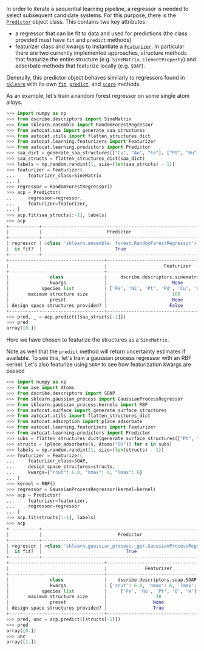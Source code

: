 In order to iterate a sequential learning pipeline,
a regressor is needed to select subsequent candidate systems.
For this purpose, there is the 
[`Predictor`](../../API/Learning/predictors.md#autocat.learning.predictors.Predictor)
object class. This contains two key attributes:

- a regressor that can be fit to data and used for predictions
(the class provided must have `fit` and `predict` methods)
- featurizer class and kwargs to instantiate a [`Featurizer`](featurizers.md).
 In particular there are two currently implemented approaches,
structure methods that featurize the entire structure (e.g. `SineMatrix`, `ElementProperty`)
 and adsorbate methods that featurize locally (e.g. `SOAP`).

Generally, this predictor object behaves similarly to regressors found in 
[`sklearn`](https://scikit-learn.org/stable/)
with its own 
[`fit`](../../API/Learning/predictors.md#autocat.learning.predictors.Predictor.fit), 
[`predict`](../../API/Learning/predictors.md#autocat.learning.predictors.Predictor.predict), 
and 
[`score`](../../API/Learning/predictors.md#autocat.learning.predictors.Predictor.score) 
methods.

As an example, let's train a random forest regressor on some 
single atom alloys.

```py
>>> import numpy as np
>>> from dscribe.descriptors import SineMatrix
>>> from sklearn.ensemble import RandomForestRegressor
>>> from autocat.saa import generate_saa_structures
>>> from autocat.utils import flatten_structures_dict
>>> from autocat.learning.featurizers import Featurizer
>>> from autocat.learning.predictors import Predictor
>>> saa_dict = generate_saa_structures(["Cu", "Au", "Fe"], ["Pt", "Ru", "Ni"])
>>> saa_structs = flatten_structures_dict(saa_dict)
>>> labels = np.random.randint(1, size=(len(saa_structs) - 1))
>>> featurizer = Featurizer(
...     featurizer_class=SineMatrix
... )
>>> regressor = RandomForestRegressor()
>>> acp = Predictor(
...     regressor=regressor,
...     featurizer=featurizer,
... )
>>> acp.fit(saa_structs[:-1], labels)
>>> acp
+-----------+----------------------------------------------------------+
|           |                        Predictor                         |
+-----------+----------------------------------------------------------+
| regressor | <class 'sklearn.ensemble._forest.RandomForestRegressor'> |
|  is fit?  |                           True                           |
+-----------+----------------------------------------------------------+
+-----------------------------------+----------------------------------------------------+
|                                   |                     Featurizer                     |
+-----------------------------------+----------------------------------------------------+
|               class               |     dscribe.descriptors.sinematrix.SineMatrix      |
|               kwargs              |                        None                        |
|            species list           | ['Fe', 'Ni', 'Pt', 'Pd', 'Cu', 'C', 'N', 'O', 'H'] |
|       maximum structure size      |                        100                         |
|               preset              |                        None                        |
| design space structures provided? |                       False                        |
+-----------------------------------+----------------------------------------------------+
>>> pred, _ = acp.predict([saa_structs[-1]])
>>> pred
array([0.])
```
Here we have chosen to featurize the structures as a `SineMatrix`.

Note as well that the `predict` method will return uncertainty estimates
if available. To see this, let's train a gaussian process regressor with an RBF
 kernel. Let's also featurize using `SOAP` to see how featurization kwargs are passed

```py
>>> import numpy as np
>>> from ase import Atoms
>>> from dscribe.descriptors import SOAP
>>> from sklearn.gaussian_process import GaussianProcessRegressor
>>> from sklearn.gaussian_process.kernels import RBF
>>> from autocat.surface import generate_surface_structures
>>> from autocat.utils import flatten_structures_dict
>>> from autocat.adsorption import place_adsorbate
>>> from autocat.learning.featurizers import Featurizer
>>> from autocat.learning.predictors import Predictor
>>> subs = flatten_structures_dict(generate_surface_structures(["Pt", "Fe", "Ru"]))
>>> structs = [place_adsorbate(s, Atoms("OH")) for s in subs]
>>> labels = np.random.randint(1, size=(len(structs) - 1))
>>> featurizer = Featurizer(
...     featurizer_class=SOAP,
...     design_space_structures=structs,
...     kwargs={"rcut": 6.0, "nmax": 6, "lmax": 6}
... )
>>> kernel = RBF()
>>> regressor = GaussianProcessRegressor(kernel=kernel)
>>> acp = Predictor(
...     featurizer=featurizer,
...     regressor=regressor
... )
>>> acp.fit(structs[:-1], labels)
>>> acp
+-----------+------------------------------------------------------------------+
|           |                            Predictor                             |
+-----------+------------------------------------------------------------------+
| regressor | <class 'sklearn.gaussian_process._gpr.GaussianProcessRegressor'> |
|  is fit?  |                               True                               |
+-----------+------------------------------------------------------------------+
+-----------------------------------+-------------------------------------+
|                                   |              Featurizer             |
+-----------------------------------+-------------------------------------+
|               class               |    dscribe.descriptors.soap.SOAP    |
|               kwargs              | {'rcut': 6.0, 'nmax': 6, 'lmax': 6} |
|            species list           |     ['Fe', 'Ru', 'Pt', 'O', 'H']    |
|       maximum structure size      |                  38                 |
|               preset              |                 None                |
| design space structures provided? |                 True                |
+-----------------------------------+-------------------------------------+
>>> pred, unc = acp.predict([structs[-1]])
>>> pred
array([0.])
>>> unc
array([1.])
```
